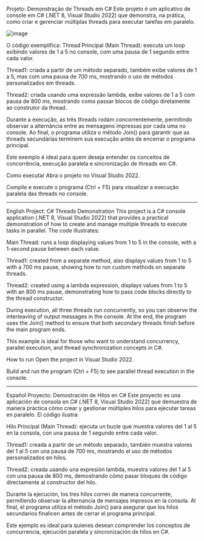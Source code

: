 Projeto: Demonstração de Threads em C#
Este projeto é um aplicativo de console em C# (.NET 8, Visual Studio 2022) que demonstra, na prática, como criar e gerenciar múltiplas threads para executar tarefas em paralelo. 

![image](https://github.com/user-attachments/assets/71b45b14-9682-4ba6-8111-19ea99f0c781)


O código exemplifica:
Thread Principal (Main Thread): executa um loop exibindo valores de 1 a 5 no console, com uma pausa de 1 segundo entre cada valor.

Thread1: criada a partir de um método separado, também exibe valores de 1 a 5, mas com uma pausa de 700 ms, mostrando o uso de métodos personalizados em threads.

Thread2: criada usando uma expressão lambda, exibe valores de 1 a 5 com pausa de 800 ms, mostrando como passar blocos de código diretamente ao construtor da thread.

Durante a execução, as três threads rodam concorrentemente, permitindo observar a alternância entre as mensagens impressas por cada uma no console. Ao final, o programa utiliza o método Join() para garantir que as threads secundárias terminem sua execução antes de encerrar o programa principal.

Este exemplo é ideal para quem deseja entender os conceitos de concorrência, execução paralela e sincronização de threads em C#.

Como executar
Abra o projeto no Visual Studio 2022.

Compile e execute o programa (Ctrl + F5) para visualizar a execução paralela das threads no console.

--------------------------------------------------------------------------------------------------
English
Project: C# Threads Demonstration
This project is a C# console application (.NET 8, Visual Studio 2022) that provides a practical demonstration of how to create and manage multiple threads to execute tasks in parallel. The code illustrates:

Main Thread: runs a loop displaying values from 1 to 5 in the console, with a 1-second pause between each value.

Thread1: created from a separate method, also displays values from 1 to 5 with a 700 ms pause, showing how to run custom methods on separate threads.

Thread2: created using a lambda expression, displays values from 1 to 5 with an 800 ms pause, demonstrating how to pass code blocks directly to the thread constructor.

During execution, all three threads run concurrently, so you can observe the interleaving of output messages in the console. At the end, the program uses the Join() method to ensure that both secondary threads finish before the main program ends.

This example is ideal for those who want to understand concurrency, parallel execution, and thread synchronization concepts in C#.

How to run
Open the project in Visual Studio 2022.

Build and run the program (Ctrl + F5) to see parallel thread execution in the console.

--------------------------------------------------------------------------------------------------
Español
Proyecto: Demostración de Hilos en C#
Este proyecto es una aplicación de consola en C# (.NET 8, Visual Studio 2022) que demuestra de manera práctica cómo crear y gestionar múltiples hilos para ejecutar tareas en paralelo. El código ilustra:

Hilo Principal (Main Thread): ejecuta un bucle que muestra valores del 1 al 5 en la consola, con una pausa de 1 segundo entre cada valor.

Thread1: creada a partir de un método separado, también muestra valores del 1 al 5 con una pausa de 700 ms, mostrando el uso de métodos personalizados en hilos.

Thread2: creada usando una expresión lambda, muestra valores del 1 al 5 con una pausa de 800 ms, demostrando cómo pasar bloques de código directamente al constructor del hilo.

Durante la ejecución, los tres hilos corren de manera concurrente, permitiendo observar la alternancia de mensajes impresos en la consola. Al final, el programa utiliza el método Join() para asegurar que los hilos secundarios finalicen antes de cerrar el programa principal.

Este ejemplo es ideal para quienes desean comprender los conceptos de concurrencia, ejecución paralela y sincronización de hilos en C#.
